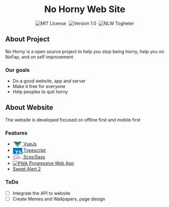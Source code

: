 <h1 align="center">No Horny Web Site</h1>
<div align="center">
  <img src="https://img.shields.io/static/v1?label=License&message=MIT&color=27EDA5&labelColor=3F454B" alt="MIT License">
  &#8205;&#8205;
  <img src="https://img.shields.io/static/v1?label=Version&message=1.0&color=27EDA5&labelColor=27EDA5" alt="Version 1.0">
  &#8205;&#8205;
  <img src="https://img.shields.io/static/v1?label=Open&message=Source&color=3F454B&labelColor=27EDA5" alt="NLW Togheter" />
</div>
<h2>About Project</h2>
<p>No Horny is a open source project to help you stop being horny, help you on NoFap, and on self improvement</p>
<h3>Our goals</h3>
<ul>
  <li>Do a good website, app and server</li>
  <li>Make it free for everyone</li>
  <li>Help peoples to quit horny</li>
</ul>
<h2>About Website</h2>
<p>The website is developed focused on offline first and mobile first</p>
<h3>Features</h3>
<ul>
  <li>
    <a href="https://vuejs.org">
      <img align="center" alt="VueJs" height="20" width="30" src="https://raw.githubusercontent.com/devicons/devicon/master/icons/vuejs/vuejs-original.svg">
      VueJs
    </a>
  </li>
  <li>
    <a href="https://typescriptlang.org/">
      <img align="center" alt="Typescript" height="20" width="30" src="https://raw.githubusercontent.com/devicons/devicon/master/icons/typescript/typescript-plain.svg">
      Typescript
    </a>
  </li>
  <li>
    <a href="https://sass-lang.com/">
      <img align="center" alt="Sass" height="20" width="30" src="https://raw.githubusercontent.com/devicons/devicon/master/icons/sass/sass-original.svg">
      Scss/Sass
    </a>
  </li>
  <li>
    <a href="https://web.dev/progressive-web-apps/?gclid=Cj0KCQjwraqHBhDsARIsAKuGZeFpqL8YYq3kD8tuSbLLn9nY_QMkr0fQFMrC98U_s3pS-YH3g1ZanRAaAq8YEALw_wcB">
      <img align="center" alt="PWA" height="20" width="30" src="https://raw.githubusercontent.com/webmaxru/progressive-web-apps-logo/77744cd5c0a4d484bb3d082c6ac458c44202da03/pwalogo.svg">
      Progressive Web App
    </a>
  </li>
  <li>
    <a href="https://sweetalert2.github.io/">
      Sweet Alert 2
    </a>
  </li>
</ul>
<h3>ToDo</h3>

- [ ] Integrate the API to website
- [ ] Create Memes and Wallpapers, page design
